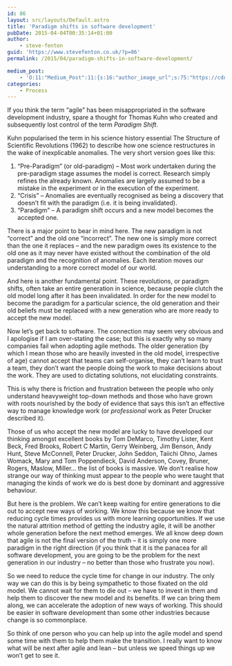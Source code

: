 ```yaml
---
id: 86
layout: src/layouts/Default.astro
title: 'Paradigm shifts in software development'
pubDate: 2015-04-04T00:35:14+01:00
author:
    - steve-fenton
guid: 'https://www.stevefenton.co.uk/?p=86'
permalink: /2015/04/paradigm-shifts-in-software-development/

medium_post:
    - 'O:11:"Medium_Post":11:{s:16:"author_image_url";s:75:"https://cdn-images-1.medium.com/fit/c/400/400/1*eXkhfEuF41g5W_xnc_ydLA.jpeg";s:10:"author_url";s:38:"https://medium.com/@steve.fenton.co.uk";s:11:"byline_name";N;s:12:"byline_email";N;s:10:"cross_link";s:3:"yes";s:2:"id";s:12:"ed79c06079a0";s:21:"follower_notification";s:3:"yes";s:7:"license";s:19:"all-rights-reserved";s:14:"publication_id";s:2:"-1";s:6:"status";s:5:"draft";s:3:"url";s:51:"https://medium.com/@steve.fenton.co.uk/ed79c06079a0";}'
categories:
    - Process
---
```


If you think the term “agile” has been misappropriated in the software development industry, spare a thought for Thomas Kuhn who created and subsequently lost control of the term *Paradigm Shift*.

Kuhn popularised the term in his science history essential The Structure of Scientific Revolutions (1962) to describe how one science restructures in the wake of inexplicable anomalies. The very short version goes like this:

1. “Pre-Paradigm” (or old-paradigm) – Most work undertaken during the pre-paradigm stage assumes the model is correct. Research simply refines the already known. Anomalies are largely assumed to be a mistake in the experiment or in the execution of the experiment.
2. “Crisis” – Anomalies are eventually recognised as being a discovery that doesn’t fit with the paradigm (i.e. it is being invalidated).
3. “Paradigm” – A paradigm shift occurs and a new model becomes the accepted one.

There is a major point to bear in mind here. The new paradigm is not “correct” and the old one “incorrect”. The new one is simply more correct than the one it replaces – and the new paradigm owes its existence to the old one as it may never have existed without the combination of the old paradigm and the recognition of anomalies. Each iteration moves our understanding to a more correct model of our world.

And here is another fundamental point. These revolutions, or paradigm shifts, often take an entire generation in science, because people clutch the old model long after it has been invalidated. In order for the new model to become the paradigm for a particular science, the old generation and their old beliefs must be replaced with a new generation who are more ready to accept the new model.

Now let’s get back to software. The connection may seem very obvious and I apologise if I am over-stating the case; but this is exactly why so many companies fail when adopting agile methods. The older generation (by which I mean those who are heavily invested in the old model, irrespective of age) cannot accept that teams can self-organise, they can’t learn to trust a team, they don’t want the people doing the work to make decisions about the work. They are used to dictating solutions, not elucidating constraints.

This is why there is friction and frustration between the people who only understand heavyweight top-down methods and those who have grown with roots nourished by the body of evidence that says this isn’t an effective way to manage knowledge work (or *professional* work as Peter Drucker described it).

Those of us who accept the new model are lucky to have developed our thinking amongst excellent books by Tom DeMarco, Timothy Lister, Kent Beck, Fred Brooks, Robert C Martin, Gerry Weinberg, Jim Benson, Andy Hunt, Steve McConnell, Peter Drucker, John Seddon, Taiichi Ohno, James Womack, Mary and Tom Poppendieck, David Anderson, Covey, Bruner, Rogers, Maslow, Miller… the list of books is massive. We don’t realise how strange our way of thinking must appear to the people who were taught that managing the kinds of work we do is best done by dominant and aggressive behaviour.

But here is the problem. We can’t keep waiting for entire generations to die out to accept new ways of working. We know this because we know that reducing cycle times provides us with more learning opportunities. If we use the natural attrition method of getting the industry agile, it will be another whole generation before the next method emerges. We all know deep down that agile is not the final version of the truth – it is simply one more paradigm in the right direction (if you think that it is the panacea for all software development, you are going to be the problem for the next generation in our industry – no better than those who frustrate you now).

So we need to reduce the cycle time for change in our industry. The only way we can do this is by being sympathetic to those fixated on the old model. We cannot wait for them to die out – we have to invest in them and help them to discover the new model and its benefits. If we can bring them along, we can accelerate the adoption of new ways of working. This should be easier in software development than some other industries because change is so commonplace.

So think of one person who you can help up into the agile model and spend some time with them to help them make the transition. I really want to know what will be next after agile and lean – but unless we speed things up we won’t get to see it.